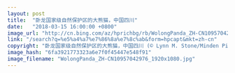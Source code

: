 ```yaml
---
layout: post
title:  "卧龙国家级自然保护区的大熊猫，中国四川"
date:   "2018-03-15 16:00:00 +0800"
image_url: "http://cn.bing.com/az/hprichbg/rb/WolongPanda_ZH-CN10957042976_1920x1080.jpg"
link: "/search?q=%e5%a4%a7%e7%86%8a%e7%8c%ab&form=hpcapt&mkt=zh-cn"
copyright: "卧龙国家级自然保护区的大熊猫，中国四川 (© Lynn M. Stone/Minden Pictures)"
image_hash: "6fa3921773323a6e7f0f45447e548f91"
image_filename: "WolongPanda_ZH-CN10957042976_1920x1080.jpg"
---
```


